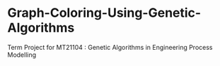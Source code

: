 # Graph-Coloring-Using-Genetic-Algorithms
Term Project for MT21104 : Genetic Algorithms in Engineering Process Modelling
